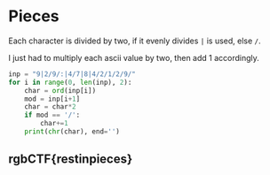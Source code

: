 # Pieces

Each character is divided by two, if it evenly divides `|` is used, else `/`.

I just had to multiply each ascii value by two, then add 1 accordingly.

```python
inp = "9|2/9/:|4/7|8|4/2/1/2/9/"
for i in range(0, len(inp), 2):
    char = ord(inp[i])
    mod = inp[i+1]
    char = char*2
    if mod == '/':
        char+=1
    print(chr(char), end='')
```

## rgbCTF{restinpieces}


